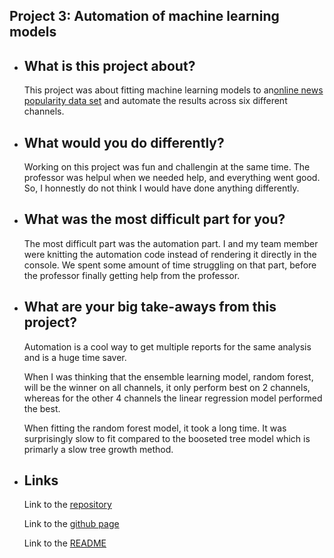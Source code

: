 ## Project 3: Automation of machine learning models  

  * ## What is this project about?  
    This project was about fitting machine learning models to an[online news popularity data set](https://archive.ics.uci.edu/ml/datasets/Online+News+Popularity)
    and automate the results across six different channels. 
    
  * ## What would you do differently?  
    Working on this project was fun and challengin at the same time. The professor was helpul when we needed help, and everything went good. So, I honnestly do
    not think I would have done anything differently.  
    
  * ## What was the most difficult part for you?  
    The most difficult part was the automation part. I and my team member were knitting the automation code instead of rendering it directly in the console.
    We spent some amount of time struggling on that part, before the professor finally getting help from the professor.  
    
  * ## What are your big take-aways from this project?  
    Automation is a cool way to get multiple reports for the same analysis and is a huge time saver.  
    
    When I was thinking that the ensemble learning model, random forest, will be the winner on all channels, it only perform best on 2 channels,
    whereas for the other 4 channels the linear regression model performed the best.  
    
    When fitting the random forest model, it took a long time. It was surprisingly slow to fit compared to the booseted tree model which is primarly a slow
    tree growth method.  
    
  * ## Links 
    Link to the [repository](https://github.com/Rubinho12/ST558-Project3)
    
    Link to the [github page](https://rubinho12.github.io/ST558-Project3/)
    
    Link to the [README](https://github.com/Rubinho12/ST558-Project3/blob/main/README.md)
    
